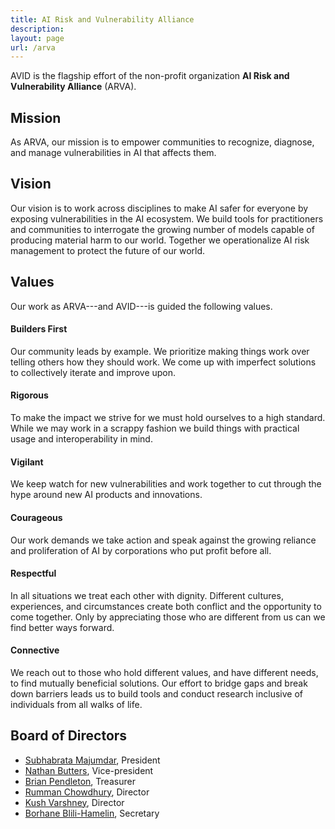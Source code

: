 ```yaml
---
title: AI Risk and Vulnerability Alliance
description: 
layout: page
url: /arva
---
```


AVID is the flagship effort of the non-profit organization **AI Risk and Vulnerability Alliance** (ARVA).

## Mission
As ARVA, our mission is to empower communities to recognize, diagnose, and manage vulnerabilities in AI that affects them.

## Vision
Our vision is to work across disciplines to make AI safer for everyone by exposing vulnerabilities in the AI ecosystem. We build tools for practitioners and communities to interrogate the growing number of models capable of producing material harm to our world. Together we operationalize AI risk management to protect the future of our world.

## Values

Our work as ARVA---and AVID---is guided the following values.

#### Builders First
Our community leads by example. We prioritize making things work over telling others how they should work. We come up with imperfect solutions to collectively iterate and improve upon.

#### Rigorous
To make the impact we strive for we must hold ourselves to a high standard. While we may work in a scrappy fashion we build things with practical usage and interoperability in mind.

#### Vigilant
We keep watch for new vulnerabilities and work together to cut through the hype around new AI products and innovations.

#### Courageous
Our work demands we take action and speak against the growing reliance and proliferation of AI by corporations who put profit before all.

#### Respectful
In all situations we treat each other with dignity. Different cultures, experiences, and circumstances create both conflict and the opportunity to come together. Only by appreciating those who are different from us can we find better ways forward.

#### Connective
We reach out to those who hold different values, and have different needs, to find mutually beneficial solutions. Our effort to bridge gaps and break down barriers leads us to build tools and conduct research inclusive of individuals from all walks of life.

## Board of Directors
- [Subhabrata Majumdar](https://subhomajumdar.com/), President
- [Nathan Butters](https://www.linkedin.com/in/nathanbutters/), Vice-president
- [Brian Pendleton](https://www.linkedin.com/in/bwpen/), Treasurer
- [Rumman Chowdhury](http://www.rummanchowdhury.com/), Director
- [Kush Varshney](https://krvarshney.github.io/), Director
- [Borhane Blili-Hamelin](https://borhane.xyz/), Secretary